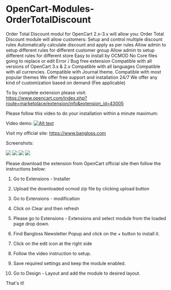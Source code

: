 # OpenCart-Modules-OrderTotalDiscount
Order Total Discount modul for OpenCart 2.x-3.x will allow you:
Order Total Discount module will allow customers:
Setup and control multiple discount rules
Automatically calculate discount and apply as per rules
Allow admin to setup different rules for different customer group
Allow admin to setup different rules for different store
Easy to install by OCMOD
No Core files going to replace or edit
Error / Bug free extension
Compatible with all versions of OpenCart 3.x & 2.x
Compatible with all languages
Compatible with all currencies.
Compatible with Journal theme.
Compatible with most popular themes
We offer free support and installation 24/7
We offer any kind of customization based on demand (Fee applicable) 

To by complete extension please visit:
https://www.opencart.com/index.php?route=marketplace/extension/info&extension_id=43005

Please follow this video to do your installation within a minute maximum:

Video demo: 
[![Alt text](https://img.youtube.com/vi/xkC5hxF5V1s/0.jpg)](https://www.youtube.com/watch?v=xkC5hxF5V1s)


Visit my official site: <a href="https://www.bangloss.com" target="_blank">https://www.bangloss.com</a>

Screenshots:

<img src="https://github.com/sfaragy/OpenCart-Modules-OrderTotalDiscount/blob/main/Screenshot(68).png">
<img src="https://github.com/sfaragy/OpenCart-Modules-OrderTotalDiscount/blob/main/Screenshot(69).png">


<img src="https://github.com/sfaragy/OpenCart-Modules-OrderTotalDiscount/blob/main/order_total_discount_for_opencart.jpg">
<img src="https://github.com/sfaragy/OpenCart-Modules-OrderTotalDiscount/blob/main/Screenshot(68).png">



Please download the extension from OpenCart official site then follow the instructions below:
1. Go to Extensions  - Installer
2. Upload the downloaded ocmod zip file by clicking upload button
3. Go to Extensions - modification
4. Click on Clear and then refresh
5. Please go to Extensions - Extensions and select module from the loaded page drop down.
6. Find Bangloss Newsletter Popup and click on the + button to install it.
7. Click on the edit icon at the right side
8. Follow the video instruction to setup.

9. Save required settings and keep the module enabled. 
10. Go to Design - Layout and add the module to desired layout.

That's it!








